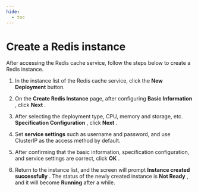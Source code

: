 ```yaml
---
hide:
  - toc
---
```


# Create a Redis instance

After accessing the Redis cache service, follow the steps below to create a Redis instance.

1. In the instance list of the Redis cache service, click the __New Deployment__ button.

    <!--screenshot-->

2. On the __Create Redis Instance__ page, after configuring __Basic Information__ , click __Next__ .

    <!--screenshot-->

3. After selecting the deployment type, CPU, memory and storage, etc. __Specification Configuration__ , click __Next__ .

    <!--screenshot-->

4. Set __service settings__ such as username and password, and use ClusterIP as the access method by default.

    <!--screenshot-->

5. After confirming that the basic information, specification configuration, and service settings are correct, click __OK__ .

    <!--screenshot-->

6. Return to the instance list, and the screen will prompt __Instance created successfully__ . The status of the newly created instance is __Not Ready__ , and it will become __Running__ after a while.

    <!--screenshot-->
